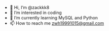 - 👋 Hi, I’m @zackkk8
- 👀 I’m interested in coding
- 🌱 I’m currently learning MySQL and Python
- 📫 How to reach me zwh19991015@gmail.com

<!---
zackkk8/zackkk8 is a ✨ special ✨ repository because its `README.md` (this file) appears on your GitHub profile.
You can click the Preview link to take a look at your changes.
--->
